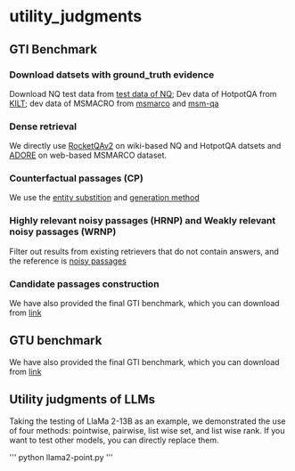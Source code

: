 # utility_judgments

## GTI Benchmark 
### Download datsets with ground_truth evidence
Download NQ test data from [test data of NQ](https://ai.google.com/research/NaturalQuestions/download); Dev data of HotpotQA from [KILT](https://github.com/facebookresearch/KILT); dev data of MSMACRO from [msmarco](https://microsoft.github.io/msmarco/) and [msm-qa](https://github.com/microsoft/MSMARCO-Question-Answering)

### Dense retrieval
We directly use [RocketQAv2](https://github.com/PaddlePaddle/RocketQA) on wiki-based NQ and HotpotQA datsets and [ADORE](https://github.com/jingtaozhan/DRhard) on web-based MSMARCO dataset.

### Counterfactual passages (CP)
We use the [entity substition](https://github.com/apple/ml-knowledge-conflicts) and [generation method](https://github.com/OSU-NLP-Group/LLM-Knowledge-Conflict)

### Highly relevant noisy passages (HRNP) and Weakly relevant noisy passages (WRNP)
Filter out results from existing retrievers that do not contain answers, and the reference is [noisy passages](https://github.com/RUCAIBox/LLM-Knowledge-Boundary)

### Candidate passages construction

We have also provided the final GTI benchmark, which you can download from [link](https://drive.google.com/drive/folders/1zmj2QiAxqsNfDf7iihYYKsdhL-WbvAYb?usp=drive_link)

## GTU benchmark

We have also provided the final GTI benchmark, which you can download from [link](https://drive.google.com/drive/folders/1zmj2QiAxqsNfDf7iihYYKsdhL-WbvAYb?usp=drive_link)



## Utility judgments of LLMs
Taking the testing of LlaMa 2-13B as an example, we demonstrated the use of four methods: pointwise, pairwise, list wise set, and list wise rank. If you want to test other models, you can directly replace them.

'''
python llama2-point.py
'''












